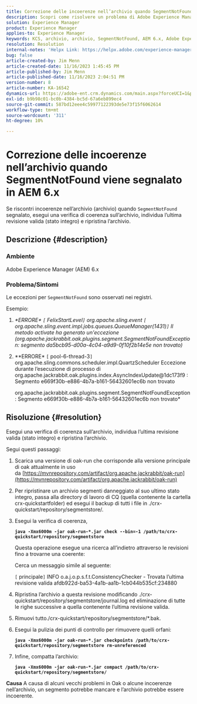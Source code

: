 ```yaml
---
title: Correzione delle incoerenze nell’archivio quando SegmentNotFound viene segnalato in AEM 6.x
description: Scopri come risolvere un problema di Adobe Experience Manager 6.x in cui sono presenti incoerenze nell’archivio quando SegmentNotFound viene segnalato.
solution: Experience Manager
product: Experience Manager
applies-to: Experience Manager
keywords: KCS, archivio, archivio, SegmentNotFound, AEM 6.x, Adobe Experience Manager 6.x, Risoluzione dei problemi
resolution: Resolution
internal-notes: 'Helpx Link: https://helpx.adobe.com/experience-manager/kb/fix-inconsistencies-in-the-repository-when-segmentnotfound-issue.html'
bug: false
article-created-by: Jim Menn
article-created-date: 11/16/2023 1:45:45 PM
article-published-by: Jim Menn
article-published-date: 11/16/2023 2:04:51 PM
version-number: 8
article-number: KA-16542
dynamics-url: https://adobe-ent.crm.dynamics.com/main.aspx?forceUCI=1&pagetype=entityrecord&etn=knowledgearticle&id=da78176d-8684-ee11-8179-6045bd006268
exl-id: b9b98c01-bc0b-4384-bc5d-67a6eb899ec4
source-git-commit: 587bd12eee4c59977122393de5e73f15f6062614
workflow-type: tm+mt
source-wordcount: '311'
ht-degree: 10%

---
```


# Correzione delle incoerenze nell’archivio quando SegmentNotFound viene segnalato in AEM 6.x


Se riscontri incoerenze nell’archivio (archivio) quando `SegmentNotFound` segnalato, esegui una verifica di coerenza sull’archivio, individua l’ultima revisione valida (stato integro) e ripristina l’archivio.

## Descrizione {#description}


### <b>Ambiente</b>

Adobe Experience Manager (AEM) 6.x



### <b>Problema/Sintomi</b>

Le eccezioni per `SegmentNotFound` sono osservati nei registri.

Esempio:

1. *\*ERRORE\* `[` FelixStartLevel`]`  org.apache.sling.event `[` org.apache.sling.event.impl.jobs.queues.QueueManager(1431)`]`  Il metodo activate ha generato un&#39;eccezione (org.apache.jackrabbit.oak.plugins.segment.SegmentNotFoundException: segmento da5bcb95-d00a-4c04-a9d9-0f10f2b14e5e non trovato)*
2. *\*ERRORE\* `[` pool-6-thread-3`]`  org.apache.sling.commons.scheduler.impl.QuartzScheduler Eccezione durante l’esecuzione di processo di org.apache.jackrabbit.oak.plugins.index.AsyncIndexUpdate@1dc173f9 : Segmento e669f30b-e886-4b7a-b161-56432601ec6b non trovato

   org.apache.jackrabbit.oak.plugins.segment.SegmentNotFoundException: Segmento e669f30b-e886-4b7a-b161-56432601ec6b non trovato*



## Risoluzione {#resolution}


Esegui una verifica di coerenza sull’archivio, individua l’ultima revisione valida (stato integro) e ripristina l’archivio.

Segui questi passaggi:

1. Scarica una versione di oak-run che corrisponde alla versione principale di oak attualmente in uso da [https://mvnrepository.com/artifact/org.apache.jackrabbit/oak-run](https://mvnrepository.com/artifact/org.apache.jackrabbit/oak-run)
2. Per ripristinare un archivio segmenti danneggiato al suo ultimo stato integro, passa alla directory di lavoro di CQ (quella contenente la cartella crx-quickstartfolder) ed esegui il backup di tutti i file in ./crx-quickstart/repository/segmentstore/.
3. Esegui la verifica di coerenza,

   <b>`java -Xmx6000m -jar oak-run-*.jar check --bin=-1 /path/to/crx-quickstart/repository/segmentstore`</b>



   Questa operazione esegue una ricerca all’indietro attraverso le revisioni fino a trovarne una coerente:



   Cerca un messaggio simile al seguente:

   `[` principale`]`  INFO o.a.j.o.p.s.f.t.ConsistencyChecker - Trovata l’ultima revisione valida afdb922d-ba53-4a1b-aa1b-1cb044b535cf:234880


4. Ripristina l’archivio a questa revisione modificando ./crx-quickstart/repository/segmentstore/journal.log ed eliminazione di tutte le righe successive a quella contenente l’ultima revisione valida.
5. Rimuovi tutto./crx-quickstart/repository/segmentstore/\*.bak.
6. Esegui la pulizia dei punti di controllo per rimuovere quelli orfani:

   <b>`java -Xmx6000m -jar oak-run-*.jar checkpoints /path/to/crx-quickstart/repository/segmentstore rm-unreferenced`</b>


7. Infine, compatta l’archivio:

   <b>`java -Xmx6000m -jar oak-run-*.jar compact /path/to/crx-quickstart/repository/segmentstore/`</b>



<b>Causa</b>
A causa di alcuni vecchi problemi in Oak o alcune incoerenze nell’archivio, un segmento potrebbe mancare e l’archivio potrebbe essere incoerente.
